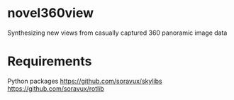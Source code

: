# novel360view
Synthesizing new views from casually captured 360 panoramic image data

# Requirements
Python packages
https://github.com/soravux/skylibs
https://github.com/soravux/rotlib
